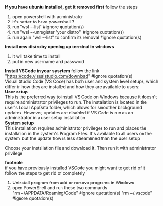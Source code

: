 **If you have ubuntu installed, get it removed first**
follow the steps
1. open powershell with administrator 
2. it's better to have powershell 7
3. run "wsl --list" #ignore quotation(s)
4. run "wsl --unregister 'your distro'" #ignore quotation(s)
5. run again "wsl --list" to confirm its removal #ignore quotation(s)

**Install new distro by opening up terminal in windows**
1. it will take time to install
2. put in new username and password

**Install VSCode in your sysytem**
follow the link "https://code.visualstudio.com/download"  #ignore quotation(s)  
Visual Studio Code (VS Code) has both user and system level setups, which differ in how they are installed and how they are available to users:  
**User setup**  
This is the preferred way to install VS Code on Windows because it doesn't require administrator privileges to run. The installation is located in the user's Local AppData folder, which allows for smoother background updates. However, updates are disabled if VS Code is run as an administrator in a user setup installation    
**System setup**  
This installation requires administrator privileges to run and places the installation in the system's Program Files. It's available to all users on the system, but the update flow is less streamlined than the user setup   

Choose your installation file and download it. Then run it with administrator privilege  

**footnote**  
if you have previously installed VSCode you might want to get rid of it  
follow the steps to get rid of completely   
1. Uninstall program from add or remove programs in Windows  
2. open PowerShell and run these two commands  
	"rm ~/APPDATA/Roaming/Code" #ignore quotation(s)
	"rm ~/.vscode" #ignore quotation(s)